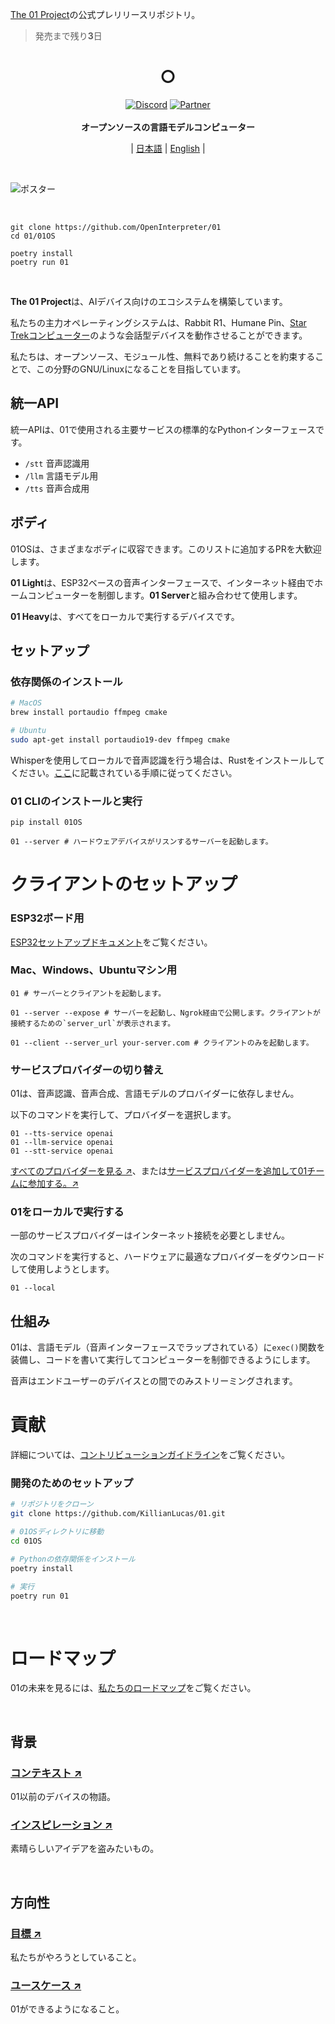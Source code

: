 [The 01 Project](https://twitter.com/hellokillian/status/1745875973583896950)の公式プレリリースリポジトリ。

> 発売まで残り**3**日

<h1 align="center">○</h1>

<p align="center">
    <a href="https://discord.gg/Hvz9Axh84z"><img alt="Discord" src="https://img.shields.io/discord/1146610656779440188?logo=discord&style=social&logoColor=black"/></a> <a href="https://0ggfznkwh4j.typeform.com/to/kkStE8WF"><img alt="Partner" src="https://img.shields.io/badge/become%20a%20partner-20B2AA?style=for-the-badge&color=black"/></a>
    <br>
    <br>
    <strong>オープンソースの言語モデルコンピューター</strong><br>
    <!-- <br><a href="https://openinterpreter.com">Lightを予約注文</a>‎ ‎ |‎ ‎ <a href="https://openinterpreter.com">最新情報を入手</a>‎ ‎ |‎ ‎ <a href="https://docs.openinterpreter.com/">ドキュメント</a><br> -->
</p>

<div align="center">

 | [日本語](README_JP.md) | [English](../README.md) |

</div>

<br>

![ポスター](https://pbs.twimg.com/media/GDqTVYzbgAIfLJf?format=png&name=4096x4096)

<br>

<!-- <p align="center">
今日は発売日です。私たちの<a href="https://changes.openinterpreter.com/log/the-new-computer-update">創業ステートメントを読む →</a>
</p>
<br> -->

```shell
git clone https://github.com/OpenInterpreter/01
cd 01/01OS
```

<!-- > うまくいかない場合は、私たちの[セットアップガイド](https://docs.openinterpreter.com/getting-started/setup)をお読みください。 -->

```shell
poetry install
poetry run 01
```

<br>

**The 01 Project**は、AIデバイス向けのエコシステムを構築しています。

私たちの主力オペレーティングシステムは、Rabbit R1、Humane Pin、[Star Trekコンピューター](https://www.youtube.com/watch?v=1ZXugicgn6U)のような会話型デバイスを動作させることができます。

私たちは、オープンソース、モジュール性、無料であり続けることを約束することで、この分野のGNU/Linuxになることを目指しています。

## 統一API

統一APIは、01で使用される主要サービスの標準的なPythonインターフェースです。

- `/stt` 音声認識用
- `/llm` 言語モデル用
- `/tts` 音声合成用

## ボディ

01OSは、さまざまなボディに収容できます。このリストに追加するPRを大歓迎します。

**01 Light**は、ESP32ベースの音声インターフェースで、インターネット経由でホームコンピューターを制御します。**01 Server**と組み合わせて使用します。

**01 Heavy**は、すべてをローカルで実行するデバイスです。

## セットアップ

### 依存関係のインストール

```bash
# MacOS
brew install portaudio ffmpeg cmake

# Ubuntu 
sudo apt-get install portaudio19-dev ffmpeg cmake
```

Whisperを使用してローカルで音声認識を行う場合は、Rustをインストールしてください。[ここ](https://www.rust-lang.org/tools/install)に記載されている手順に従ってください。

### 01 CLIのインストールと実行

```shell
pip install 01OS
```

```shell
01 --server # ハードウェアデバイスがリスンするサーバーを起動します。
```

# クライアントのセットアップ

### ESP32ボード用

[ESP32セットアップドキュメント](https://github.com/OpenInterpreter/01/tree/main/01OS/01OS/clients/esp32)をご覧ください。

### Mac、Windows、Ubuntuマシン用

```
01 # サーバーとクライアントを起動します。

01 --server --expose # サーバーを起動し、Ngrok経由で公開します。クライアントが接続するための`server_url`が表示されます。

01 --client --server_url your-server.com # クライアントのみを起動します。
```

### サービスプロバイダーの切り替え

01は、音声認識、音声合成、言語モデルのプロバイダーに依存しません。

以下のコマンドを実行して、プロバイダーを選択します。

```shell 
01 --tts-service openai
01 --llm-service openai 
01 --stt-service openai
```

[すべてのプロバイダーを見る ↗](https://docs.litellm.ai/docs/providers/)、または[サービスプロバイダーを追加して01チームに参加する。↗]()

### 01をローカルで実行する

一部のサービスプロバイダーはインターネット接続を必要としません。

次のコマンドを実行すると、ハードウェアに最適なプロバイダーをダウンロードして使用しようとします。

```shell
01 --local
```

## 仕組み

01は、言語モデル（音声インターフェースでラップされている）に`exec()`関数を装備し、コードを書いて実行してコンピューターを制御できるようにします。

音声はエンドユーザーのデバイスとの間でのみストリーミングされます。

# 貢献

詳細については、[コントリビューションガイドライン](docs/CONTRIBUTING.md)をご覧ください。

### 開発のためのセットアップ

```bash
# リポジトリをクローン
git clone https://github.com/KillianLucas/01.git

# 01OSディレクトリに移動
cd 01OS 

# Pythonの依存関係をインストール
poetry install

# 実行
poetry run 01  
```

<br>

# ロードマップ

01の未来を見るには、[私たちのロードマップ](https://github.com/KillianLucas/open-interpreter/blob/main/docs/ROADMAP.md)をご覧ください。

<br>

## 背景

### [コンテキスト ↗](https://github.com/KillianLucas/01/blob/main/CONTEXT.md)

01以前のデバイスの物語。

### [インスピレーション ↗](https://github.com/KillianLucas/01/tree/main/INSPIRATION.md)  

素晴らしいアイデアを盗みたいもの。

<br>

## 方向性

### [目標 ↗](https://github.com/KillianLucas/01/blob/main/GOALS.md)

私たちがやろうとしていること。

### [ユースケース ↗](https://github.com/KillianLucas/01/blob/main/USE_CASES.md)

01ができるようになること。

<br>